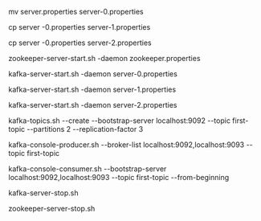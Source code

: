 
mv server.properties server-0.properties

cp server -0.properties server-1.properties

cp server -0.properties server-2.properties


 
 
 
 zookeeper-server-start.sh -daemon zookeeper.properties

kafka-server-start.sh -daemon server-0.properties

 kafka-server-start.sh -daemon server-1.properties


kafka-server-start.sh -daemon server-2.properties


kafka-topics.sh --create --bootstrap-server localhost:9092 --topic first-topic --partitions 2 --replication-factor 3


kafka-console-producer.sh --broker-list localhost:9092,localhost:9093 --topic first-topic


kafka-console-consumer.sh --bootstrap-server localhost:9092,localhost:9093 --topic first-topic --from-beginning


kafka-server-stop.sh


zookeeper-server-stop.sh




